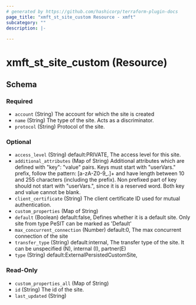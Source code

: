 ```yaml
---
# generated by https://github.com/hashicorp/terraform-plugin-docs
page_title: "xmft_st_site_custom Resource - xmft"
subcategory: ""
description: |-
  
---
```


# xmft_st_site_custom (Resource)





<!-- schema generated by tfplugindocs -->
## Schema

### Required

- `account` (String) The account for which the site is created
- `name` (String) The type of the site. Acts as a discriminator.
- `protocol` (String) Protocol of the site.

### Optional

- `access_level` (String) default:PRIVATE, The access level for this site.
- `additional_attributes` (Map of String) Additional attributes which are defined with "key": "value" pairs. Keys must start with "userVars." prefix, follow the pattern: [a-zA-Z0-9_.]+
and have length between 10 and 255 characters (including the prefix). Non prefixed part of key should not start with "userVars.", since it is
a reserved word. Both key and value cannot be blank.
- `client_certificate` (String) The client certificate ID used for mutual authentication.
- `custom_properties` (Map of String)
- `default` (Boolean) default:false, Defines whether it is a default site. Only site from type PeSIT can be marked as 'Default'
- `max_concurrent_connection` (Number) default:0, The max concurrent connection of the site
- `transfer_type` (String) default:internal, The transfer type of the site. It can be unspecified (N), internal (I), partner(E)
- `type` (String) default:ExternalPersistedCustomSite, <nil>

### Read-Only

- `custom_properties_all` (Map of String)
- `id` (String) The id of the site.
- `last_updated` (String)
